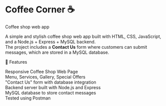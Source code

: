 
# Coffee Corner ☕
Coffee shop web app

A simple and stylish coffee shop web app built with HTML, CSS, JavaScript, and a Node.js + Express + MySQL backend.  
The project includes a **Contact Us** form where customers can submit messages, which are stored in a MySQL database.  


🚀 Features

Responsive Coffee Shop Web Page  
Menu, Services, Gallery, Special Offers  
"Contact Us" form with database integration  
Backend server built with Node.js and Express  
MySQL database to store contact messages  
Tested using Postman   
